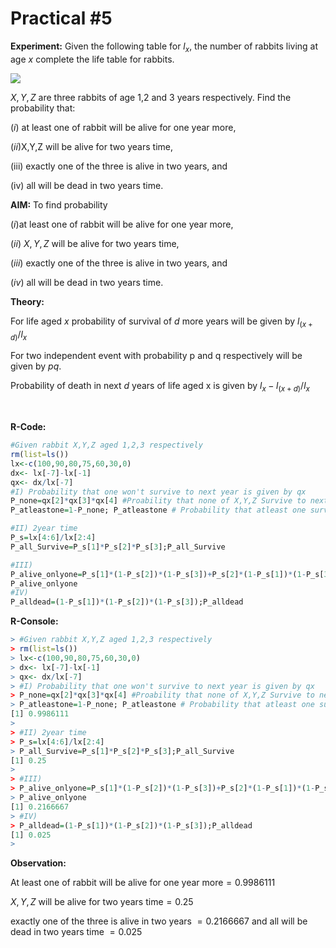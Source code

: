 # Practical #5



**Experiment:** Given the following table for $l_x$, the number of rabbits living at age $x$ complete the life table for rabbits.

 ![](C:\Users\Pranav\AppData\Roaming\marktext\images\2022-08-21-16-57-20-image.png)

$X,Y,Z$ are three rabbits of age 1,2 and 3 years respectively. Find the probability that:

$(i)$ at least one of rabbit will be alive for one year more,

$(ii)$X,Y,Z will be alive for two years time,

(iii) exactly one of the three is alive in two years, and

(iv) all will be dead in two years time.



**AIM:** To find probability 

$(i)$at least one of rabbit  will be alive for one year more,

$(ii)$ $X,Y,Z$ will be alive for two years time,

$(iii)$ exactly one of the three is alive in two years, and

$(iv)$ all will be dead in two years time.






**Theory:**

For life aged $x$ probability of survival of $d$ more years will be given by $l_{(x+d)}/l_x$

For two independent event with probability p and q respectively will be given by $pq$.

Probability of death in next $d$ years of life aged x is given by ${l_x-l_{(x+d)}}/l_x$

<br>



**R-Code:**

```r
#Given rabbit X,Y,Z aged 1,2,3 respectively 
rm(list=ls())
lx<-c(100,90,80,75,60,30,0)
dx<- lx[-7]-lx[-1]
qx<- dx/lx[-7]
#I) Probability that one won't survive to next year is given by qx 
P_none=qx[2]*qx[3]*qx[4] #Proability that none of X,Y,Z Survive to next year
P_atleastone=1-P_none; P_atleastone # Probability that atleast one survive next year

#II) 2year time 
P_s=lx[4:6]/lx[2:4]
P_all_Survive=P_s[1]*P_s[2]*P_s[3];P_all_Survive

#III) 
P_alive_onlyone=P_s[1]*(1-P_s[2])*(1-P_s[3])+P_s[2]*(1-P_s[1])*(1-P_s[3])+P_s[3]*(1-P_s[2])*(1-P_s[1])
P_alive_onlyone
#IV)
P_alldead=(1-P_s[1])*(1-P_s[2])*(1-P_s[3]);P_alldead
```



**R-Console:**

```R
> #Given rabbit X,Y,Z aged 1,2,3 respectively 
> rm(list=ls())
> lx<-c(100,90,80,75,60,30,0)
> dx<- lx[-7]-lx[-1]
> qx<- dx/lx[-7]
> #I) Probability that one won't survive to next year is given by qx 
> P_none=qx[2]*qx[3]*qx[4] #Proability that none of X,Y,Z Survive to next year
> P_atleastone=1-P_none; P_atleastone # Probability that atleast one survive next year
[1] 0.9986111
> 
> #II) 2year time 
> P_s=lx[4:6]/lx[2:4]
> P_all_Survive=P_s[1]*P_s[2]*P_s[3];P_all_Survive
[1] 0.25
> 
> #III) 
> P_alive_onlyone=P_s[1]*(1-P_s[2])*(1-P_s[3])+P_s[2]*(1-P_s[1])*(1-P_s[3])+P_s[3]*(1-P_s[2])*(1-P_s[1])
> P_alive_onlyone
[1] 0.2166667
> #IV)
> P_alldead=(1-P_s[1])*(1-P_s[2])*(1-P_s[3]);P_alldead
[1] 0.025
> 
```

**Observation:**

At least one of rabbit will be alive for one year more$=0.9986111$

$X,Y,Z$ will be alive for two years time$=0.25$

exactly one of the three is alive in two years $=0.2166667$ and all will be dead in two years time $= 0.025$

